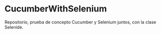 # CucumberWithSelenium

Repositorio, prueba de concepto Cucumber y Selenium juntos, con la clase Selenide. 
